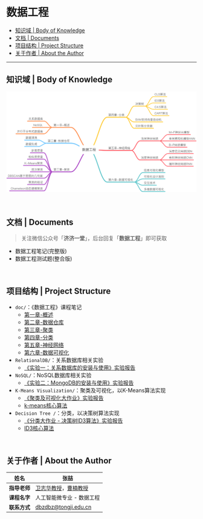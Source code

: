 # 数据工程

* [知识域 | Body of Knowledge](#知识域--body-of-knowledge)
* [文档 | Documents](#文档--documents)
* [项目结构 | Project Structure](#项目结构--project-structure)
* [关于作者 | About the Author](#关于作者--about-the-author)

------

## 知识域 | Body of Knowledge

![数据工程](assets/数据工程.png)

<br/>

## 文档 | Documents

> 关注微信公众号「**济济一堂**」，后台回复「**数据工程**」即可获取

- 数据工程笔记(完整版)
- 数据工程测试题(整合版)

<br/>

## 项目结构 | Project Structure

- `doc/`：《数据工程》课程笔记
  - [第一章-概述](https://github.com/doubleZ0108/Data-Engineering/blob/main/doc/第一章-概述.md)
  - [第二章-数据仓库](https://github.com/doubleZ0108/Data-Engineering/blob/main/doc/第二章-数据仓库.md)
  - [第三章-聚类](https://github.com/doubleZ0108/Data-Engineering/blob/main/doc/第三章-聚类.md)
  - [第四章-分类](https://github.com/doubleZ0108/Data-Engineering/blob/main/doc/第四章-分类.md)
  - [第五章-神经网络](https://github.com/doubleZ0108/Data-Engineering/blob/main/doc/第五章-神经网络.md)
  - [第六章-数据可视化](https://github.com/doubleZ0108/Data-Engineering/blob/main/doc/第六章-数据可视化.md)
- `RelationalDB/`：关系数据库相关实验
  - [《实验一：关系数据库的安装与使用》实验报告](https://github.com/doubleZ0108/Data-Engineering/blob/main/RelationalDB/README.md)
- `NoSQL/`：NoSQL数据库相关实验
  - [《实验二：MongoDB的安装与使用》实验报告](https://github.com/doubleZ0108/Data-Engineering/blob/main/NoSQL/README.md)
- `K-Means Visualization/`：聚类及可视化，以K-Means算法实现
  - [《聚类及可视化大作业》实验报告](https://github.com/doubleZ0108/Data-Engineering/tree/main/K-Means%20Visualization)
  - [k-means核心算法](https://github.com/doubleZ0108/Data-Engineering/blob/main/K-Means%20Visualization/static/js/kmeans.js)
- `Decision Tree /`：分类，以决策树算法实现
  - [《分类大作业 - 决策树ID3算法》实验报告](https://github.com/doubleZ0108/Data-Engineering/tree/main/Decision%20Tree%20)
  - [ID3核心算法](https://github.com/doubleZ0108/Data-Engineering/blob/main/Decision%20Tree%20/src/ID3.py)

<br/>

## 关于作者 | About the Author

| 姓名         | 张喆                                                         |
| ------------ | ------------------------------------------------------------ |
| **指导老师** | [卫志华教授](https://see.tongji.edu.cn/info/1154/6940.htm)，[曹楠教授](https://nancao.org) |
| **课程名字** | 人工智能微专业 - 数据工程                                    |
| **联系方式** | [dbzdbz@tongji.edu.cn](mailto:dbzdbz.tongji.edu.cn)          |